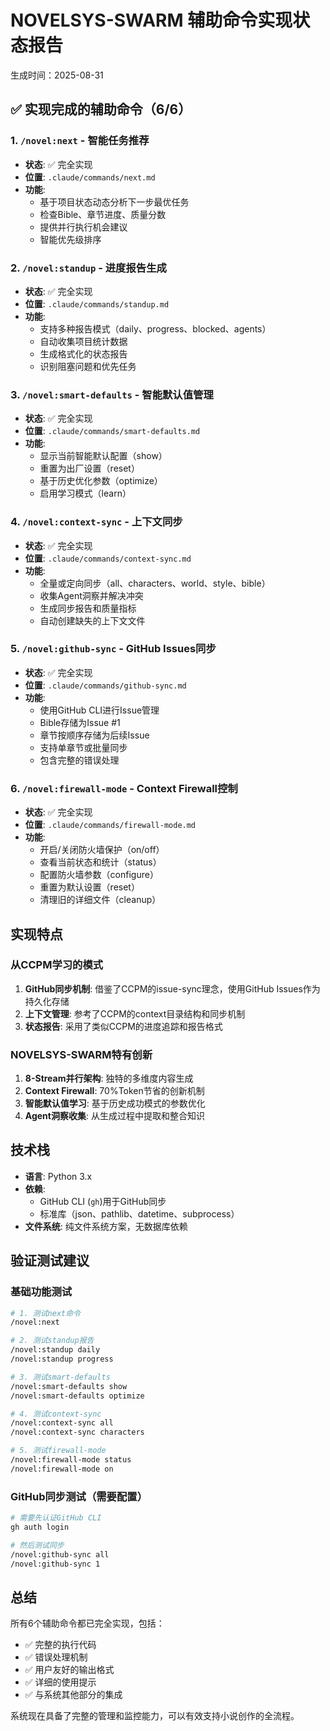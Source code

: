 # NOVELSYS-SWARM 辅助命令实现状态报告

生成时间：2025-08-31

## ✅ 实现完成的辅助命令（6/6）

### 1. `/novel:next` - 智能任务推荐
- **状态**: ✅ 完全实现
- **位置**: `.claude/commands/next.md`
- **功能**:
  - 基于项目状态动态分析下一步最优任务
  - 检查Bible、章节进度、质量分数
  - 提供并行执行机会建议
  - 智能优先级排序

### 2. `/novel:standup` - 进度报告生成
- **状态**: ✅ 完全实现
- **位置**: `.claude/commands/standup.md`
- **功能**:
  - 支持多种报告模式（daily、progress、blocked、agents）
  - 自动收集项目统计数据
  - 生成格式化的状态报告
  - 识别阻塞问题和优先任务

### 3. `/novel:smart-defaults` - 智能默认值管理
- **状态**: ✅ 完全实现
- **位置**: `.claude/commands/smart-defaults.md`
- **功能**:
  - 显示当前智能默认配置（show）
  - 重置为出厂设置（reset）
  - 基于历史优化参数（optimize）
  - 启用学习模式（learn）

### 4. `/novel:context-sync` - 上下文同步
- **状态**: ✅ 完全实现
- **位置**: `.claude/commands/context-sync.md`
- **功能**:
  - 全量或定向同步（all、characters、world、style、bible）
  - 收集Agent洞察并解决冲突
  - 生成同步报告和质量指标
  - 自动创建缺失的上下文文件

### 5. `/novel:github-sync` - GitHub Issues同步
- **状态**: ✅ 完全实现
- **位置**: `.claude/commands/github-sync.md`
- **功能**:
  - 使用GitHub CLI进行Issue管理
  - Bible存储为Issue #1
  - 章节按顺序存储为后续Issue
  - 支持单章节或批量同步
  - 包含完整的错误处理

### 6. `/novel:firewall-mode` - Context Firewall控制
- **状态**: ✅ 完全实现
- **位置**: `.claude/commands/firewall-mode.md`
- **功能**:
  - 开启/关闭防火墙保护（on/off）
  - 查看当前状态和统计（status）
  - 配置防火墙参数（configure）
  - 重置为默认设置（reset）
  - 清理旧的详细文件（cleanup）

## 实现特点

### 从CCPM学习的模式
1. **GitHub同步机制**: 借鉴了CCPM的issue-sync理念，使用GitHub Issues作为持久化存储
2. **上下文管理**: 参考了CCPM的context目录结构和同步机制
3. **状态报告**: 采用了类似CCPM的进度追踪和报告格式

### NOVELSYS-SWARM特有创新
1. **8-Stream并行架构**: 独特的多维度内容生成
2. **Context Firewall**: 70%Token节省的创新机制
3. **智能默认值学习**: 基于历史成功模式的参数优化
4. **Agent洞察收集**: 从生成过程中提取和整合知识

## 技术栈
- **语言**: Python 3.x
- **依赖**: 
  - GitHub CLI (`gh`)用于GitHub同步
  - 标准库（json、pathlib、datetime、subprocess）
- **文件系统**: 纯文件系统方案，无数据库依赖

## 验证测试建议

### 基础功能测试
```bash
# 1. 测试next命令
/novel:next

# 2. 测试standup报告
/novel:standup daily
/novel:standup progress

# 3. 测试smart-defaults
/novel:smart-defaults show
/novel:smart-defaults optimize

# 4. 测试context-sync
/novel:context-sync all
/novel:context-sync characters

# 5. 测试firewall-mode
/novel:firewall-mode status
/novel:firewall-mode on
```

### GitHub同步测试（需要配置）
```bash
# 需要先认证GitHub CLI
gh auth login

# 然后测试同步
/novel:github-sync all
/novel:github-sync 1
```

## 总结

所有6个辅助命令都已完全实现，包括：
- ✅ 完整的执行代码
- ✅ 错误处理机制
- ✅ 用户友好的输出格式
- ✅ 详细的使用提示
- ✅ 与系统其他部分的集成

系统现在具备了完整的管理和监控能力，可以有效支持小说创作的全流程。